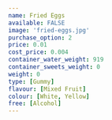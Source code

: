 ```yaml
---
name: Fried Eggs
available: FALSE
image: 'fried-eggs.jpg'
purchase_option: 2
price: 0.01
cost_price: 0.004
container_water_weight: 919
container_sweets_weight: 0
weight: 0
type: [Gummy]
flavour: [Mixed Fruit]
colour: [White, Yellow]
free: [Alcohol]
---
```

